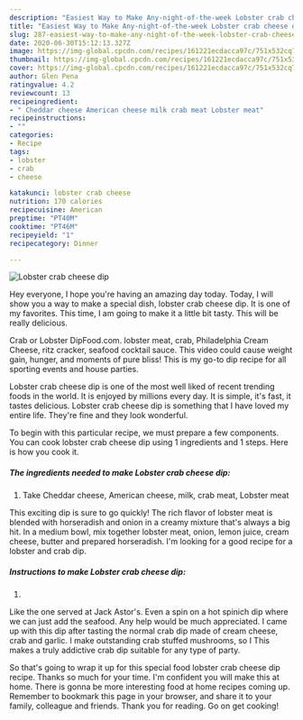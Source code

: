 ```yaml
---
description: "Easiest Way to Make Any-night-of-the-week Lobster crab cheese dip"
title: "Easiest Way to Make Any-night-of-the-week Lobster crab cheese dip"
slug: 287-easiest-way-to-make-any-night-of-the-week-lobster-crab-cheese-dip
date: 2020-06-30T15:12:13.327Z
image: https://img-global.cpcdn.com/recipes/161221ecdacca97c/751x532cq70/lobster-crab-cheese-dip-recipe-main-photo.jpg
thumbnail: https://img-global.cpcdn.com/recipes/161221ecdacca97c/751x532cq70/lobster-crab-cheese-dip-recipe-main-photo.jpg
cover: https://img-global.cpcdn.com/recipes/161221ecdacca97c/751x532cq70/lobster-crab-cheese-dip-recipe-main-photo.jpg
author: Glen Pena
ratingvalue: 4.2
reviewcount: 13
recipeingredient:
- " Cheddar cheese American cheese milk crab meat Lobster meat"
recipeinstructions:
- ""
categories:
- Recipe
tags:
- lobster
- crab
- cheese

katakunci: lobster crab cheese 
nutrition: 170 calories
recipecuisine: American
preptime: "PT40M"
cooktime: "PT46M"
recipeyield: "1"
recipecategory: Dinner

---
```



![Lobster crab cheese dip](https://img-global.cpcdn.com/recipes/161221ecdacca97c/751x532cq70/lobster-crab-cheese-dip-recipe-main-photo.jpg)

Hey everyone, I hope you're having an amazing day today. Today, I will show you a way to make a special dish, lobster crab cheese dip. It is one of my favorites. This time, I am going to make it a little bit tasty. This will be really delicious.

Crab or Lobster DipFood.com. lobster meat, crab, Philadelphia Cream Cheese, ritz cracker, seafood cocktail sauce. This video could cause weight gain, hunger, and moments of pure bliss! This is my go-to dip recipe for all sporting events and house parties.

Lobster crab cheese dip is one of the most well liked of recent trending foods in the world. It is enjoyed by millions every day. It is simple, it's fast, it tastes delicious. Lobster crab cheese dip is something that I have loved my entire life. They're fine and they look wonderful.


To begin with this particular recipe, we must prepare a few components. You can cook lobster crab cheese dip using 1 ingredients and 1 steps. Here is how you cook it.

<!--inarticleads1-->

##### The ingredients needed to make Lobster crab cheese dip:

1. Take  Cheddar cheese, American cheese, milk, crab meat, Lobster meat


This exciting dip is sure to go quickly! The rich flavor of lobster meat is blended with horseradish and onion in a creamy mixture that&#39;s always a big hit. In a medium bowl, mix together lobster meat, onion, lemon juice, cream cheese, butter and prepared horseradish. I&#39;m looking for a good recipe for a lobster and crab dip. 

<!--inarticleads2-->

##### Instructions to make Lobster crab cheese dip:

1. 


Like the one served at Jack Astor&#39;s. Even a spin on a hot spinich dip where we can just add the seafood. Any help would be much appreciated. I came up with this dip after tasting the normal crab dip made of cream cheese, crab and garlic. I make outstanding crab stuffed mushrooms, so I This makes a truly addictive crab dip suitable for any type of party. 

So that's going to wrap it up for this special food lobster crab cheese dip recipe. Thanks so much for your time. I'm confident you will make this at home. There is gonna be more interesting food at home recipes coming up. Remember to bookmark this page in your browser, and share it to your family, colleague and friends. Thank you for reading. Go on get cooking!
